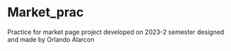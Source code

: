 # Market_prac
Practice for market page project developed on 2023-2 semester designed and made by Orlando Alarcon 
